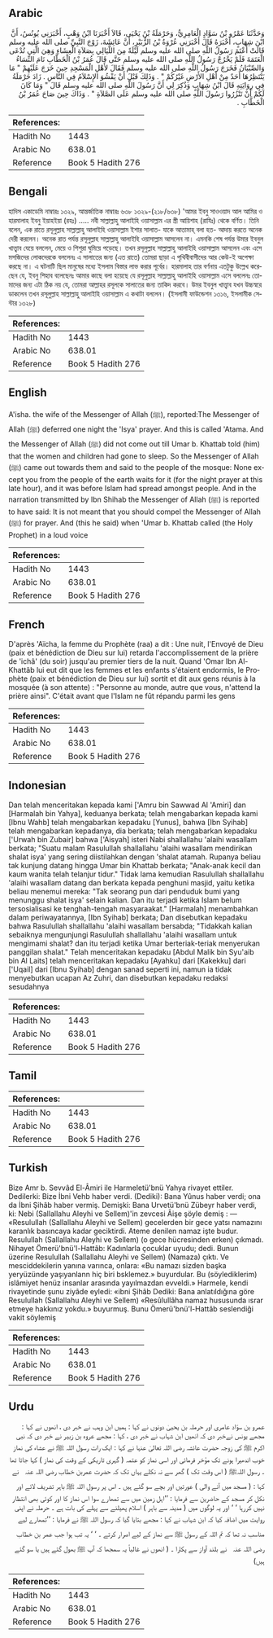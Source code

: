 ## Arabic


<div dir="rtl" lang="ar" style={{fontSize:'larger',backgroundColor:'#f8f9fa',padding:20}}>
وَحَدَّثَنَا عَمْرُو بْنُ سَوَّادٍ الْعَامِرِيُّ، وَحَرْمَلَةُ بْنُ يَحْيَى، قَالاَ أَخْبَرَنَا ابْنُ وَهْبٍ، أَخْبَرَنِي يُونُسُ، أَنَّ ابْنَ شِهَابٍ، أَخْبَرَهُ قَالَ أَخْبَرَنِي عُرْوَةُ بْنُ الزُّبَيْرِ، أَنَّ عَائِشَةَ، زَوْجَ النَّبِيِّ صلى الله عليه وسلم قَالَتْ أَعْتَمَ رَسُولُ اللَّهِ صلى الله عليه وسلم لَيْلَةً مِنَ اللَّيَالِي بِصَلاَةِ الْعِشَاءِ وَهِيَ الَّتِي تُدْعَى الْعَتَمَةَ فَلَمْ يَخْرُجْ رَسُولُ اللَّهِ صلى الله عليه وسلم حَتَّى قَالَ عُمَرُ بْنُ الْخَطَّابِ نَامَ النِّسَاءُ وَالصِّبْيَانُ فَخَرَجَ رَسُولُ اللَّهِ صلى الله عليه وسلم فَقَالَ لأَهْلِ الْمَسْجِدِ حِينَ خَرَجَ عَلَيْهِمْ ‏"‏ مَا يَنْتَظِرُهَا أَحَدٌ مِنْ أَهْلِ الأَرْضِ غَيْرُكُمْ ‏"‏ ‏.‏ وَذَلِكَ قَبْلَ أَنْ يَفْشُوَ الإِسْلاَمُ فِي النَّاسِ ‏.‏ زَادَ حَرْمَلَةُ فِي رِوَايَتِهِ قَالَ ابْنُ شِهَابٍ وَذُكِرَ لِي أَنَّ رَسُولَ اللَّهِ صلى الله عليه وسلم قَالَ ‏"‏ وَمَا كَانَ لَكُمْ أَنْ تَنْزُرُوا رَسُولَ اللَّهِ صلى الله عليه وسلم عَلَى الصَّلاَةِ ‏"‏ ‏.‏ وَذَاكَ حِينَ صَاحَ عُمَرُ بْنُ الْخَطَّابِ ‏.‏
</div>
<div style={{backgroundColor:'#f8f9fa',padding:20, marginBottom: 10}}><table> <thead> <tr> <th>References:</th> <th></th> </tr> </thead> <tbody><tr><td>Hadith No</td><td>1443</td></tr><tr><td>Arabic No</td><td>638.01</td></tr><tr><td>Reference</td><td>Book 5 Hadith 276</td></tr></tbody></table></div>

## Bengali


<div dir="ltr" lang="bn" style={{fontSize:'larger',backgroundColor:'#f8f9fa',padding:20}}>
হাদিস একাডেমি নাম্বারঃ ১৩২৯, আন্তর্জাতিক নাম্বারঃ ৬৩৮ ১৩২৯-(২১৮/৬৩৮) 'আমর ইবনু সাওওয়াদ আল আমির ও হারমালাহ ইবনু ইয়াহইয়া (রহঃ) ..... নবী সাল্লাল্লাহু আলাইহি ওয়াসাল্লাম এর স্ত্রী আয়িশাহ (রাযিঃ) থেকে বর্ণিত। তিনি বলেন, এক রাতে রসূলুল্লাহ সাল্লাল্লাহু আলাইহি ওয়াসাল্লাম ইশার সালাত- যাকে আতামাহ্ বলা হত- আদায় করতে অনেক দেরী করলেন। অনেক রাত পর্যন্ত রসূলুল্লাহ সাল্লাল্লাহু আলাইহি ওয়াসাল্লাম আসলেন না। এমনকি শেষ পর্যন্ত উমার ইবনুল খাত্ত্বাব যেয়ে বললেন, মেয়ে ও শিশুরা ঘুমিয়ে পড়েছে। তখন রসূলুল্লাহ সাল্লাল্লাহু আলাইহি ওয়াসাল্লাম আসলেন এবং এসে মসজিদের লোকদেরকে বললেনঃ এ সালাতের জন্য (এত রাতে) তোমরা ছাড়া এ পৃথিবীবাসীদের আর কেউ-ই অপেক্ষা করছে না। এ ঘটনাটি ছিল মানুষের মধ্যে ইসলাম বিস্তার লাভ করার পূর্বের। হারমালাহ তার বর্ণনায় এতটুকু উল্লেখ করেছেন যে, ইবনু শিহাব বলেছেনঃ আমার কাছে বলা হয়েছে যে রসূলুল্লাহ সাল্লাল্লাহু আলাইহি ওয়াসাল্লাম এসে বললেনঃ তোমাদের জন্য এটা ঠিক নয় যে, তোমরা আল্লাহর রসূলকে সালাতের জন্য তাকিদ করবে। উমর ইবনুল খাত্ত্বাব যখন উচ্চস্বরে ডাকলেন তখন রসূলুল্লাহ সাল্লাল্লাহু আলাইহি ওয়াসাল্লাম এ কথাটা বললেন। (ইসলামী ফাউন্ডেশন ১৩১৬, ইসলামীক সেন্টার ১৩২৮)
</div>
<div style={{backgroundColor:'#f8f9fa',padding:20, marginBottom: 10}}><table> <thead> <tr> <th>References:</th> <th></th> </tr> </thead> <tbody><tr><td>Hadith No</td><td>1443</td></tr><tr><td>Arabic No</td><td>638.01</td></tr><tr><td>Reference</td><td>Book 5 Hadith 276</td></tr></tbody></table></div>

## English


<div dir="ltr" lang="en" style={{fontSize:'larger',backgroundColor:'#f8f9fa',padding:20}}>
A'isha. the wife of the Messenger of Allah (ﷺ), reported:The Messenger of Allah (ﷺ) deferred one night the 'Isya' prayer. And this is called 'Atama. And the Messenger of Allah (ﷺ) did not come out till Umar b. Khattab told (him) that the women and children had gone to sleep. So the Messenger of Allah (ﷺ) came out towards them and said to the people of the mosque: None except you from the people of the earth waits for it (for the night prayer at this late hour), and it was before Islam had spread amongst people. And in the narration transmitted by Ibn Shihab the Messenger of Allah (ﷺ) is reported to have said: It is not meant that you should compel the Messenger of Allah (ﷺ) for prayer. And (this he said) when 'Umar b. Khattab called (the Holy Prophet) in a loud voice
</div>
<div style={{backgroundColor:'#f8f9fa',padding:20, marginBottom: 10}}><table> <thead> <tr> <th>References:</th> <th></th> </tr> </thead> <tbody><tr><td>Hadith No</td><td>1443</td></tr><tr><td>Arabic No</td><td>638.01</td></tr><tr><td>Reference</td><td>Book 5 Hadith 276</td></tr></tbody></table></div>

## French


<div dir="ltr" lang="fr" style={{fontSize:'larger',backgroundColor:'#f8f9fa',padding:20}}>
D'après 'Aïcha, la femme du Prophète (raa) a dit : Une nuit, l'Envoyé de Dieu (paix et bénédiction de Dieu sur lui) retarda l'accomplissement de la prière de 'ichâ' (du soir) jusqu'au premier tiers de la nuit. Quand 'Omar Ibn Al-Khattâb lui eut dit que les femmes et les enfants s'étaient endormis, le Prophète (paix et bénédiction de Dieu sur lui) sortit et dit aux gens réunis à la mosquée (à son attente) : "Personne au monde, autre que vous, n'attend la prière ainsi". C'était avant que l'Islam ne fût répandu parmi les gens
</div>
<div style={{backgroundColor:'#f8f9fa',padding:20, marginBottom: 10}}><table> <thead> <tr> <th>References:</th> <th></th> </tr> </thead> <tbody><tr><td>Hadith No</td><td>1443</td></tr><tr><td>Arabic No</td><td>638.01</td></tr><tr><td>Reference</td><td>Book 5 Hadith 276</td></tr></tbody></table></div>

## Indonesian


<div dir="ltr" lang="id" style={{fontSize:'larger',backgroundColor:'#f8f9fa',padding:20}}>
Dan telah menceritakan kepada kami ['Amru bin Sawwad Al 'Amiri] dan [Harmalah bin Yahya], keduanya berkata; telah mengabarkan kepada kami [Ibnu Wahb] telah mengabarkan kepadaku [Yunus], bahwa [Ibn Syihab] telah mengabarkan kepadanya, dia berkata; telah mengabarkan kepadaku ['Urwah bin Zubair] bahwa ['Aisyah] isteri Nabi shallallahu 'alaihi wasallam berkata; "Suatu malam Rasulullah shallallahu 'alaihi wasallam mendirikan shalat isya' yang sering diistilahkan dengan 'shalat atamah. Rupanya beliau tak kunjung datang hingga Umar bin Khattab berkata; "Anak-anak kecil dan kaum wanita telah telanjur tidur." Tidak lama kemudian Rasulullah shallallahu 'alaihi wasallam datang dan berkata kepada penghuni masjid, yaitu ketika beliau menemui mereka: "Tak seorang pun dari penduduk bumi yang menunggu shalat isya' selain kalian. Dan itu terjadi ketika Islam belum tersosialisasi ke tenghah-tengah masyaraakat." [Harmalah] menambahkan dalam periwayatannya, [Ibn Syihab] berkata; Dan disebutkan kepadaku bahwa Rasulullah shallallahu 'alaihi wasallam bersabda; "Tidakkah kalian sebaiknya mengunjungi Rasulullah shallallahu 'alaihi wasallam untuk mengimami shalat? dan itu terjadi ketika Umar berteriak-teriak menyerukan panggilan shalat." Telah menceritakan kepadaku [Abdul Malik bin Syu'aib bin Al Laits] telah menceritakan kepadaku [Ayahku] dari [Kakekku] dari ['Uqail] dari [Ibnu Syihab] dengan sanad seperti ini, namun ia tidak menyebutkan ucapan Az Zuhri, dan disebutkan kepadaku redaksi sesudahnya
</div>
<div style={{backgroundColor:'#f8f9fa',padding:20, marginBottom: 10}}><table> <thead> <tr> <th>References:</th> <th></th> </tr> </thead> <tbody><tr><td>Hadith No</td><td>1443</td></tr><tr><td>Arabic No</td><td>638.01</td></tr><tr><td>Reference</td><td>Book 5 Hadith 276</td></tr></tbody></table></div>

## Tamil


<div dir="ltr" lang="ta" style={{fontSize:'larger',backgroundColor:'#f8f9fa',padding:20}}>

</div>
<div style={{backgroundColor:'#f8f9fa',padding:20, marginBottom: 10}}><table> <thead> <tr> <th>References:</th> <th></th> </tr> </thead> <tbody><tr><td>Hadith No</td><td>1443</td></tr><tr><td>Arabic No</td><td>638.01</td></tr><tr><td>Reference</td><td>Book 5 Hadith 276</td></tr></tbody></table></div>

## Turkish


<div dir="ltr" lang="tr" style={{fontSize:'larger',backgroundColor:'#f8f9fa',padding:20}}>
Bize Amr b. Sevvâd El-Âmiri ile Harmeletü'bnü Yahya rivayet ettiler. Dedilerki: Bize İbni Vehb haber verdi. (Dediki): Bana Yûnus haber verdi; ona da İbni Şihâb haber vermiş. Demişki: Bana Urvetü'bnü Zübeyr haber verdi, ki: Nebi (Sallallahu Aleyhi ve Sellem)'in zevcesi Âişe şöyle demiş : — «Resulullah (Sallallahu Aleyhi ve Sellem) gecelerden bir gece yatsı namazını karanlık basıncaya kadar geciktirdi. Ateme denilen namaz işte budur. Resulullah (Sallallahu Aleyhi ve Sellem) (o gece hücresinden erken) çıkmadı. Nihayet Ömerü'bnü'l-Hattâb: Kadınlarla çocuklar uyudu; dedi. Bunun üzerine Resulullah (Sallallahu Aleyhi ve Sellem) (Namaza) çıktı. Ve mesciddekilerin yanına varınca, onlara: «Bu namazı sizden başka yeryüzünde yaşıyanlann hiç biri bsklemez.» buyurdular. Bu (söylediklerim) islâmiyet henüz insanlar arasında yayılmazdan evveldi.» Harmele, kendi rivayetinde şunu ziyâde eyledi: «ibni Şihâb Dediki: Bana anlatıldığına göre Resulullah (Sallallahu Aleyhi ve Sellem) «Resûlullâha namaz hususunda ısrar etmeye hakkınız yokdu.» buyurmuş. Bunu Ömerü'bnü'l-Hattâb seslendiği vakit söylemiş
</div>
<div style={{backgroundColor:'#f8f9fa',padding:20, marginBottom: 10}}><table> <thead> <tr> <th>References:</th> <th></th> </tr> </thead> <tbody><tr><td>Hadith No</td><td>1443</td></tr><tr><td>Arabic No</td><td>638.01</td></tr><tr><td>Reference</td><td>Book 5 Hadith 276</td></tr></tbody></table></div>

## Urdu


<div dir="rtl" lang="ur" style={{fontSize:'larger',backgroundColor:'#f8f9fa',padding:20}}>
عمرو بن سوّاد عامری اور حرملہ بن یحییٰ دونوں نے کہا : ہمیں ابن وہب نے خبر دی ، انھوں نے کہا : مجھے یونس نےخبر دی کہ انھیں ابن شہاب نے خبر دی ، کہا : مجھے عروہ بن زبیر نے خبر دی کہ نبی اکرم ﷺ کی زوجہ حضرت عائشہ رضی اللہ تعالیٰ عنہا نے کہا : ایک رات رسول اللہ ﷺ نے عشاء کی نماز خوب اندھیرا ہونے تک مؤخر فرمائی اور اسی نماز کو عتمہ ( گہری تاریکی کے وقت کی نماز ) کہا جاتا تھا ۔ رسول اللہﷺ ( اس وقت تک ) گھر سے نہ نکلے یہاں تک کہ حضرت عمربن خطاب ‌رضی ‌اللہ ‌عنہ ‌ ‌ نے کہا : ( مسجد میں آنے والی ) عورتیں اور بچے سو گئے ہیں ۔ اس پر رسول اللہ ﷺ باہر تشریف لائے اور نکل کر مسجد کے حاضرین سے فرمایا : ’’اہل زمین میں سے تمھارے سوا اس نماز کا اور کوئی بھی انتظار نہیں کررہا ‘ ‘ اور یہ لوگوں میں ( مدینہ سے باہر ) اسلام پھیلنے سے پہلے کی بات ہے ۔ حرملہ نے اپنی روایت میں اضافہ کیا کہ ابن شہاب نے کہا : مجھے بتایا گیا کہ رسول اللہ ﷺ نے فرمایا : ’’تمھارے لیے مناسب نہ تھا کہ تم اللہ کے رسول ﷺ سے نماز کے لیے اصرار کرتے ۔ ‘ ‘ یہ تب ہوا جب عمر بن خطاب ‌رضی ‌اللہ ‌عنہ ‌ ‌ نے بلند آواز سے پکارا ۔ ( انھوں نے غالباً یہ سمجھا کہ آپ ﷺ بھول گئے ہیں یا سو گئے ہیں)
</div>
<div style={{backgroundColor:'#f8f9fa',padding:20, marginBottom: 10}}><table> <thead> <tr> <th>References:</th> <th></th> </tr> </thead> <tbody><tr><td>Hadith No</td><td>1443</td></tr><tr><td>Arabic No</td><td>638.01</td></tr><tr><td>Reference</td><td>Book 5 Hadith 276</td></tr></tbody></table></div>